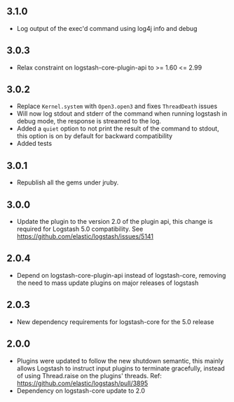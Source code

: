 ## 3.1.0
  - Log output of the exec'd command using log4j info and debug

## 3.0.3
  - Relax constraint on logstash-core-plugin-api to >= 1.60 <= 2.99

## 3.0.2
 - Replace `Kernel.system` with `Open3.open3` and fixes `ThreadDeath` issues
 - Will now log stdout and stderr of the command when running logstash in debug mode, the response is streamed to the log.
 - Added a `quiet` option to not print the result of the command to stdout, this option is on by default for backward compatibility
 - Added tests

## 3.0.1
  - Republish all the gems under jruby.

## 3.0.0
  - Update the plugin to the version 2.0 of the plugin api, this change is required for Logstash 5.0 compatibility. See https://github.com/elastic/logstash/issues/5141

## 2.0.4
  - Depend on logstash-core-plugin-api instead of logstash-core, removing the need to mass update plugins on major releases of logstash

## 2.0.3
  - New dependency requirements for logstash-core for the 5.0 release

## 2.0.0
 - Plugins were updated to follow the new shutdown semantic, this mainly allows Logstash to instruct input plugins to terminate gracefully, 
   instead of using Thread.raise on the plugins' threads. Ref: https://github.com/elastic/logstash/pull/3895
 - Dependency on logstash-core update to 2.0

